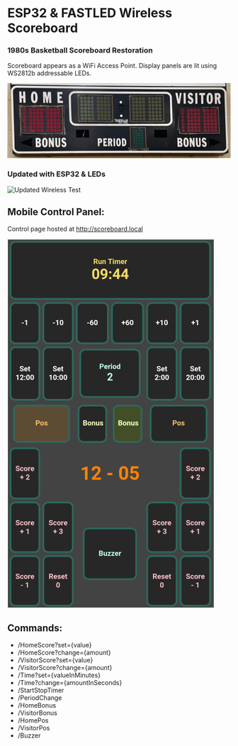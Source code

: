 # ESP32 & FASTLED Wireless Scoreboard
### 1980s Basketball Scoreboard Restoration
    
Scoreboard appears as a WiFi Access Point. Display panels are lit using WS2812b addressable LEDs. 

![Physical Scoreboard](Scoreboard.jpeg)    
### Updated with ESP32 & LEDs    

![Updated Wireless Test](Install.gif)


## Mobile Control Panel:
Control page hosted at http://scoreboard.local
    
![Mobile Web Controller](Controller.png)

## Commands:
- /HomeScore?set={value}
- /HomeScore?change={amount}
- /VisitorScore?set={value}
- /VisitorScore?change={amount}
- /Time?set={valueInMinutes}
- /Time?change={amountInSeconds}
- /StartStopTimer
- /PeriodChange
- /HomeBonus
- /VisitorBonus
- /HomePos
- /VisitorPos
- /Buzzer